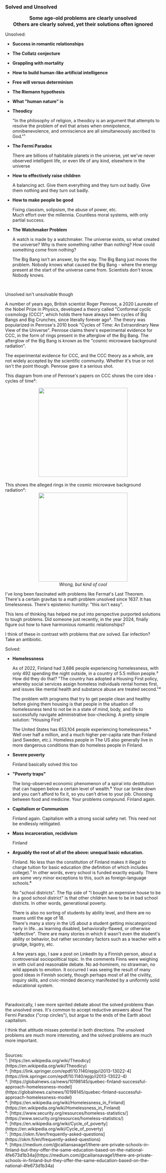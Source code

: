 ### Solved and Unsolved

<p>
    <div style="text-align: center; font-weight: bold; font-size: 16px;">
        Some age-old problems are clearly unsolved<br/>
        Others are clearly solved, yet their solutions often ignored
    </div>
</p>

Unsolved:
<ul>
    <li>
        <b>Success in romantic relationships</b>
        <p></p>
    </li>
    <li>
        <b>The Collatz conjecture</b>
        <p></p>
    </li>
    <li>
        <b>Grappling with mortality</b>
        <p></p>
    </li>
    <li>
        <b>How to build human-like artificial intelligence</b>
        <p></p>
    </li>
    <li>
        <b>Free will versus determinism</b>
        <p></p>
    </li>
    <li>
        <b>The Riemann hypothesis</b>
        <p></p>
    </li>
    <li>
        <b>What "human nature" is</b><br/>
        <p></p>
    </li>
    <li>
        <b>Theodicy</b><br/>
        <p>"In the philosophy of religion, a theodicy is an argument that attempts to resolve the problem of evil that arises when omnipotence, omnibenevolence, and omniscience are all simultaneously ascribed to God."¹</p>
    </li>
    <li>
        <b>The Fermi Paradox</b><br/>
        <p>There are billions of habitable planets in the universe, yet we've never observed intelligent life, or even life of any kind, elsewhere in the universe</p>
    </li>
    <li>
        <b>How to effectively raise children</b><br/>
        <p>A balancing act. Give them everything and they turn out badly. Give them nothing and they turn out badly.</p>
    </li>
    <li>
        <b>How to make people be good</b><br/>
        <p>Fixing classism, solipsism, the abuse of power, etc.<br/>
        Much effort over the millennia. Countless moral systems, with only partial success.</p>
    </li>
    <li>
        <b>The Watchmaker Problem</b><br/>
        <p>A watch is made by a watchmaker. The universe exists, so what created the universe?
        Why is there something rather than nothing? How could something come from nothing?</p>
        <p>The Big Bang isn't an answer, by the way. The Big Bang just moves the problem.
        Nobody knows what caused the Big Bang - where the energy present at the start of the universe came from.
        Scientists don't know. Nobody knows.</p>
    </li>
</ul>
<br/>
<p>
Unsolved isn't unsolvable though
</p>
<p>
    A number of years ago, British scientist Roger Penrose, a 2020 Laureate of the Nobel Prize in Physics, developed a theory called "Conformal cyclic cosmology (CCC)", which holds there have always been cycles of Big Bangs and Big Crunches, since literally forever ago². The theory was popularized in Penrose's 2010 book "Cycles of Time: An Extraordinary New View of the Universe". Penrose claims there's experimental evidence for CCC, in the form of rings present in the afterglow of the Big Bang.
    The afterglow of the Big Bang is known as the "cosmic microwave background radiation".
</p>
<p>
    The experimental evidence for CCC, and the CCC theory as a whole, are not widely accepted by the scientific community.
    Whether it's true or not isn't the point though. Penrose gave it a serious shot.
</p>
<p>
    This diagram from one of Penrose's papers on CCC shows the core idea - cycles of time²:<br/>
    <div align="center">
      <img style="width: 30vw;" src="https://bradleyculley.github.io/images/ccc_diagram.png" />
    </div>
    <br/>
    This shows the alleged rings in the cosmic microwave background radiation²:<br/>
    <div align="center">
      <img style="width: 30vw;" src="https://bradleyculley.github.io/images/alleged_rings_in_the_CMB.png" />
      <div style="font-size: 14px; font-style: italic;">Wrong, but kind of cool</div>
    </div>
</p>

<p>
    I've long been fascinated with problems like Fermat's Last Theorem. There's a certain gravitas to a math problem unsolved since 1637. It has timelessness. There's epistemic humility: "this isn't easy".
</p>

<p>
    This lens of thinking has helped me put into perspective purported solutions to tough problems. Did someone just recently, in the year 2024, finally figure out how to have harmonious romantic relationships?
</p>

<p>
    I think of these in contrast with problems that <span style="font-style: italic;">are</span> solved. Ear infection? Take an antibiotic.
</p>

Solved:
<ul>
    <li>
        <b>Homelessness</b>
        <p>
            As of 2022, Finland had 3,686 people experiencing homelessness, with only 492 spending the night outside, in a country of 5.5 million people.³
            How did they do that? "The country has adopted a Housing First policy, whereby social services assign homeless individuals rental homes first, and issues like mental health and substance abuse are treated second."⁴
        </p>
        <p>
            The problem with programs that try to get people clean and healthy before giving them housing is that people in the situation of homelessness tend to not be in a state of mind, body, and life to successfully navigate administrative box-checking.
            A pretty simple solution: "Housing First".
        </p>
        <p>
            The United States has 653,104 people experiencing homelessness.⁵
            Well over half a million, and a much higher per-capita rate than Finland (and Sweden, etc.).
            Homeless people in The US also generally live in more dangerous conditions than do homeless people in Finland.
        </p>
    </li>
    <li>
        <b>Severe poverty</b><br/>
        <p>Finland basically solved this too</p>
    </li>
    <li>
        <b>"Poverty traps"</b>
        <p>
            The long-observed economic phenomenon of a spiral into destitution that can happen below a certain level of wealth.⁶
            Your car broke down and you can't afford to fix it, so you can't drive to your job. Choosing between food and medicine. 
            Your problems compound. Finland again.
        </p>
    </li>
    <li>
        <b>Capitalism or Communism</b>
        <p>Finland again. Capitalism with a strong social safety net. This need not be endlessly relitigated.</p>
    </li>
    <li>
        <b>Mass incarceration, recidivism</b><br/>
        <p>Finland</p>
    </li>
    <li>
        <b>Arguably the root of all of the above: unequal basic education.</b><br/>
        <p>
            Finland. No less than the constitution of Finland makes it illegal to charge tuition for basic education (the definition of which includes college).⁷
            In other words, every school is funded exactly equally. There are some very minor exceptions to this, such as foreign-language schools.⁸
        </p>
        <p>
            No "school districts".
            The flip side of "I bought an expensive house to be in a good school district" is that other children have to be in bad school districts.
            In other words, generational poverty.<br/>
        </p>
        <p>
            There is also no sorting of students by ability level, and there are no exams until the age of 18.<br/>
            There's many a story in the US about a student getting miscategorized early in life...as learning disabled, behaviorally-flawed, or otherwise "defective".
            There are many stories in which it wasn't even the student's ability or behavior, but rather secondary factors such as a teacher with a grudge, bigotry, etc.
        </p>
        <p>
            A few years ago, I saw a post on LinkedIn by a Finnish person, about a controversial sociopolitical topic.
            In the comments Finns were weighing in with civil and reasonable debate.
            No ad-hominem, no strawman, no wild appeals to emotion.
            It occurred I was seeing the result of many good ideas in Finnish society, though perhaps most of all the civility, inquiry skills, and civic-minded decency manifested by a uniformly solid educational system.
        </p>
    </li>
</ul>

<br/>
<p>
Paradoxically, I see more spirited debate about the solved problems than the unsolved ones.
It's common to accept reductive answers about The Fermi Paradox ("crop circles"), but argue to the ends of the Earth about capitalism.
</p>

<p>
I think that attitude misses potential in both directions.
The unsolved problems are much more interesting, and the solved problems are much more important.
</p>

<br/>
Sources:<br/>
¹: [https://en.wikipedia.org/wiki/Theodicy](https://en.wikipedia.org/wiki/Theodicy) <br/>
²: [https://link.springer.com/epdf/10.1140/epjp/i2013-13022-4](https://link.springer.com/epdf/10.1140/epjp/i2013-13022-4) <br/>
³: [https://globalnews.ca/news/10198145/quebec-finland-successful-approach-homelessness-model](https://globalnews.ca/news/10198145/quebec-finland-successful-approach-homelessness-model) <br/>
⁴: [https://en.wikipedia.org/wiki/Homelessness_in_Finland](https://en.wikipedia.org/wiki/Homelessness_in_Finland) <br/>
⁵: [https://www.security.org/resources/homeless-statistics/](https://www.security.org/resources/homeless-statistics/) <br/>
⁶: [https://en.wikipedia.org/wiki/Cycle_of_poverty](https://en.wikipedia.org/wiki/Cycle_of_poverty) <br/>
⁷:  [https://okm.fi/en/frequently-asked-questions](https://okm.fi/en/frequently-asked-questions) <br/>
⁸: [https://medium.com/@cailiansavage1/there-are-private-schools-in-finland-but-they-offer-the-same-education-based-on-the-national-4fe673d1b34a](https://medium.com/@cailiansavage1/there-are-private-schools-in-finland-but-they-offer-the-same-education-based-on-the-national-4fe673d1b34a)
